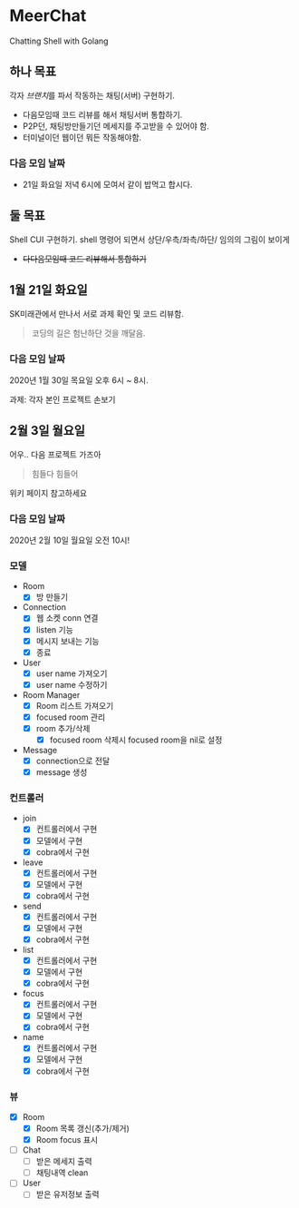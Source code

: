 # MeerChat

Chatting Shell with Golang

## 하나 목표

각자 *브랜치*를 파서 작동하는 채팅(서버) 구현하기.

- 다음모임때 코드 리뷰를 해서 채팅서버 통합하기.
- P2P던, 채팅방만들기던 메세지를 주고받을 수 있어야 함.
- 터미널이던 웹이던 뭐든 작동해야함.

### 다음 모임 날짜

- 21일 화요일 저녁 6시에 모여서 같이 밥먹고 합시다.

## 둘 목표

Shell CUI 구현하기. shell 명령어 되면서 상단/우측/좌측/하단/ 임의의 그림이 보이게

- <del>다다음모임때 코드 리뷰해서 통합하기</del>

## 1월 21일 화요일

SK미래관에서 만나서 서로 과제 확인 및 코드 리뷰함.

> 코딩의 길은 험난하단 것을 깨달음.

### 다음 모임 날짜

2020년 1월 30일 목요일 오후 6시 ~ 8시.

과제: 각자 본인 프로젝트 손보기

## 2월 3일 월요일

어우.. 다음 프로젝트 가즈아

> 힘들다 힘들어

위키 페이지 참고하세요

### 다음 모임 날짜

2020년 2월 10일 월요일 오전 10시!


### 모델
- Room
    - [x] 방 만들기
    
- Connection
    - [x] 웹 소켓 conn 연결
    - [x] listen 기능
    - [x] 메시지 보내는 기능
    - [x] 종료
    
- User
    - [x] user name 가져오기
    - [x] user name 수정하기
    
- Room Manager
    - [x] Room 리스트 가져오기
    - [x] focused room 관리
    - [x] room 추가/삭제
        - [x] focused room 삭제시 focused room을 nil로 설정
    
- Message
    - [x] connection으로 전달
    - [x] message 생성
    
### 컨트롤러
- join
    - [x] 컨트롤러에서 구현
    - [x] 모델에서 구현
    - [x] cobra에서 구현

- leave
    - [x] 컨트롤러에서 구현
    - [x] 모델에서 구현
    - [x] cobra에서 구현

- send
    - [x] 컨트롤러에서 구현
    - [x] 모델에서 구현
    - [x] cobra에서 구현

- list
    - [x] 컨트롤러에서 구현
    - [x] 모델에서 구현
    - [x] cobra에서 구현
    
- focus
    - [x] 컨트롤러에서 구현
    - [x] 모델에서 구현
    - [x] cobra에서 구현

- name
    - [x] 컨트롤러에서 구현
    - [x] 모델에서 구현
    - [x] cobra에서 구현
    
### 뷰
- [x] Room
    - [x] Room 목록 갱신(추가/제거)
    - [x] Room focus 표시
- [ ] Chat
    - [ ] 받은 메세지 출력
    - [ ] 채팅내역 clean
- [ ] User
    - [ ] 받은 유저정보 출력
